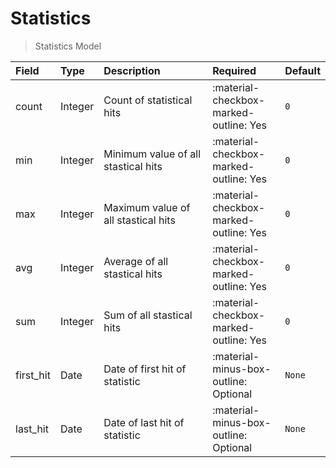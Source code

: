 [comment]: # (AUTOGENERATED MARKDOWN CONTENT. UPDATES TO ODM DOCUMENTATION SHOULD BE DONE THROUGH ASSEMBLYLINE-BASE REPO!)
# Statistics
> Statistics Model

| Field | Type | Description | Required | Default |
| :--- | :--- | :--- | :--- | :--- |
| count | Integer | Count of statistical hits | <div style="width:100px">:material-checkbox-marked-outline: Yes</div> | `0` |
| min | Integer | Minimum value of all stastical hits | <div style="width:100px">:material-checkbox-marked-outline: Yes</div> | `0` |
| max | Integer | Maximum value of all stastical hits | <div style="width:100px">:material-checkbox-marked-outline: Yes</div> | `0` |
| avg | Integer | Average of all stastical hits | <div style="width:100px">:material-checkbox-marked-outline: Yes</div> | `0` |
| sum | Integer | Sum of all stastical hits | <div style="width:100px">:material-checkbox-marked-outline: Yes</div> | `0` |
| first_hit | Date | Date of first hit of statistic | <div style="width:100px">:material-minus-box-outline: Optional</div> | `None` |
| last_hit | Date | Date of last hit of statistic | <div style="width:100px">:material-minus-box-outline: Optional</div> | `None` |


